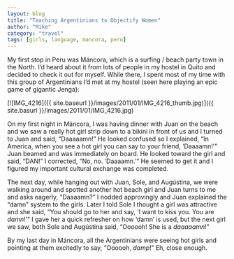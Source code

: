 ```yaml
---
layout: blog
title: "Teaching Argentinians to Objectify Women"
author: "Mike"
category: "travel"
tags: [girls, language, mancora, peru]
---
```


My first stop in Peru was Máncora, which is a surfing / beach party town in the North. I’d heard about it from lots of people in my hostel in Quito and decided to check it out for myself. While there, I spent most of my time with this group of Argentinians I’d met at my hostel (seen here playing an epic game of gigantic Jenga):

[![IMG_4216]({{ site.baseurl }}/images/2011/01/IMG_4216_thumb.jpg)]({{ site.basurl }}/images/2011/01/IMG_4216.jpg)

On my first night in Máncora, I was having dinner with Juan on the beach and we saw a really hot girl strip down to a bikini in front of us and I turned to Juan and said, “Daaaaamn!” He looked confused so I explained, “In America, when you see a hot girl you can say to your friend, ‘Daaaamn!’” Juan beamed and was immediately on board. He looked toward the girl and said, “DAN!” I corrected, “No, no. ‘Daaaamn.’” He seemed to get it and I figured my important cultural exchange was completed.

The next day, while hanging out with Juan, Sole, and Augústina, we were walking around and spotted another hot beach girl and Juan turns to me and asks eagerly, “Daaaamn?” I nodded approvingly and Juan explained the “damn” system to the girls. Later I told Sole I thought a girl was attractive and she said, “You should go to her and say, ‘I want to kiss you. You are *damn*!’” I gave her a quick refresher on how ‘damn’ is used, but the next girl we saw, both Sole and Augústina said, “Oooooh! She is a *daaaaamn*!”

By my last day in Máncora, all the Argentinians were seeing hot girls and pointing at them excitedly to say, “Oooooh, *damp*!” Eh, close enough.